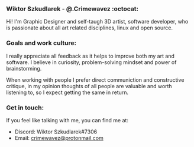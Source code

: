 ### Wiktor Szkudlarek - @.Crimewavez :octocat:
Hi! I'm Graphic Designer and self-taugh 3D artist, software developer, who is passionate about all art related disciplines, linux and open source. 

### Goals and work culture:
I really appreciate all feedback as it helps to improve both my art and software. I believe in curiosity, problem-solving mindset and power of brainstorming.

When working with people I prefer direct communiction and constructive critique, in my opinion thoughts of all people are valuable and worth listening to, so I expect getting the same in return.

### Get in touch:
If you feel like talking with me, you can find me at:
- Discord: Wiktor Szkudlarek#7306
- Email: crimewavez@protonmail.com
<!--
**Crimewavezz/Crimewavezz** is a ✨ _special_ ✨ repository because its `README.md` (this file) appears on your GitHub profile.

Here are some ideas to get you started:

- 🔭 I’m currently working on ...
- 🌱 I’m currently learning ...
- 👯 I’m looking to collaborate on ...
- 🤔 I’m looking for help with ...
- 💬 Ask me about ...
- 📫 How to reach me: ...
- 😄 Pronouns: ...
- ⚡ Fun fact: ...
-->
